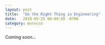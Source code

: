 ```yaml
---
layout: post
title:  "Do the Right Thing in Engineering"
date:   2018-05-25 00:09:50 -0700
category: morocco
---
```


Coming soon...